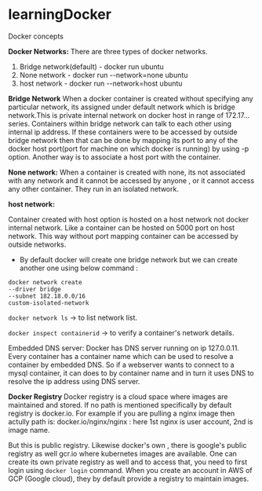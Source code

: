 # learningDocker
Docker concepts

**Docker Networks:**
There are three types of docker networks.

1. Bridge network(default) - docker run ubuntu
2. None network - docker run --network=none ubuntu
3. host network - docker run --network=host ubuntu

**Bridge Network**
When a docker container is created without specifying any particular network, its assigned under default network which is bridge network.This is private internal network on docker host in range of 172.17... series.
Containers within bridge network can talk to each other using internal ip address. If these
containers were to be accessed by outside bridge network then that can be done by mapping its port to any of the docker host port(port for machine on which docker is running) by using -p option. Another way is to associate a host port with the container.

**None network:** When a container is created with none, its not associated with any network and it cannot be accessed by anyone , or it cannot access any other container. They run in an isolated network.

**host network:**

Container created with host option is hosted on a host network not docker internal network. Like a container can be hosted on 5000 port on host network. This way without port mapping container can be accessed by outside networks.

- By default docker will create one bridge network but we can create another one using below command :

```
docker network create 
--driver bridge 
--subnet 182.18.0.0/16
custom-isolated-network
```

`docker network ls` -> to list network list.

`docker inspect containerid` -> to verify a container's network details.

Embedded DNS server: Docker has DNS server running on ip 127.0.0.11. Every container has a container name which can be used to resolve a container by embedded DNS. So if a webserver wants to connect to a mysql container, it can does to by container name and in turn it uses DNS to resolve the ip address using DNS server.

**Docker Registry**
Docker registry is a cloud space where images are maintained and stored. If no path is mentioned specifically by default registry is docker.io. For example if you are pulling a nginx image then actully path is: docker.io/nginx/nginx : here 1st nginx is user account, 2nd is image name. 

But this is public registry. Likewise docker's own , there is google's public registry as well gcr.io where kubernetes images are available. 
One can create its own private registry as well and to access that, you need to first login using `docker login` command. When you create an account in AWS of GCP (Google cloud), they by default provide a registry to maintain images. 


